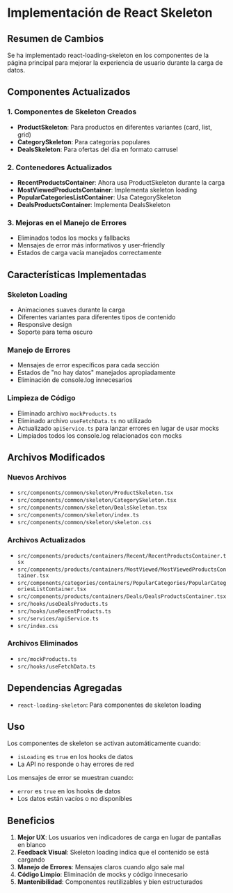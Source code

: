 # Implementación de React Skeleton

## Resumen de Cambios

Se ha implementado react-loading-skeleton en los componentes de la página principal para mejorar la experiencia de usuario durante la carga de datos.

## Componentes Actualizados

### 1. Componentes de Skeleton Creados

- **ProductSkeleton**: Para productos en diferentes variantes (card, list, grid)
- **CategorySkeleton**: Para categorías populares
- **DealsSkeleton**: Para ofertas del día en formato carrusel

### 2. Contenedores Actualizados

- **RecentProductsContainer**: Ahora usa ProductSkeleton durante la carga
- **MostViewedProductsContainer**: Implementa skeleton loading
- **PopularCategoriesListContainer**: Usa CategorySkeleton
- **DealsProductsContainer**: Implementa DealsSkeleton

### 3. Mejoras en el Manejo de Errores

- Eliminados todos los mocks y fallbacks
- Mensajes de error más informativos y user-friendly
- Estados de carga vacía manejados correctamente

## Características Implementadas

### Skeleton Loading
- Animaciones suaves durante la carga
- Diferentes variantes para diferentes tipos de contenido
- Responsive design
- Soporte para tema oscuro

### Manejo de Errores
- Mensajes de error específicos para cada sección
- Estados de "no hay datos" manejados apropiadamente
- Eliminación de console.log innecesarios

### Limpieza de Código
- Eliminado archivo `mockProducts.ts`
- Eliminado archivo `useFetchData.ts` no utilizado
- Actualizado `apiService.ts` para lanzar errores en lugar de usar mocks
- Limpiados todos los console.log relacionados con mocks

## Archivos Modificados

### Nuevos Archivos
- `src/components/common/skeleton/ProductSkeleton.tsx`
- `src/components/common/skeleton/CategorySkeleton.tsx`
- `src/components/common/skeleton/DealsSkeleton.tsx`
- `src/components/common/skeleton/index.ts`
- `src/components/common/skeleton/skeleton.css`

### Archivos Actualizados
- `src/components/products/containers/Recent/RecentProductsContainer.tsx`
- `src/components/products/containers/MostViewed/MostViewedProductsContainer.tsx`
- `src/components/categories/containers/PopularCategories/PopularCategoriesListContainer.tsx`
- `src/components/products/containers/Deals/DealsProductsContainer.tsx`
- `src/hooks/useDealsProducts.ts`
- `src/hooks/useRecentProducts.ts`
- `src/services/apiService.ts`
- `src/index.css`

### Archivos Eliminados
- `src/mockProducts.ts`
- `src/hooks/useFetchData.ts`

## Dependencias Agregadas

- `react-loading-skeleton`: Para componentes de skeleton loading

## Uso

Los componentes de skeleton se activan automáticamente cuando:
- `isLoading` es `true` en los hooks de datos
- La API no responde o hay errores de red

Los mensajes de error se muestran cuando:
- `error` es `true` en los hooks de datos
- Los datos están vacíos o no disponibles

## Beneficios

1. **Mejor UX**: Los usuarios ven indicadores de carga en lugar de pantallas en blanco
2. **Feedback Visual**: Skeleton loading indica que el contenido se está cargando
3. **Manejo de Errores**: Mensajes claros cuando algo sale mal
4. **Código Limpio**: Eliminación de mocks y código innecesario
5. **Mantenibilidad**: Componentes reutilizables y bien estructurados
